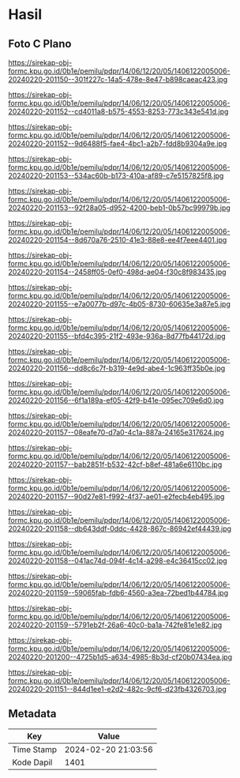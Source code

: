 # Hasil

## Foto C Plano

https://sirekap-obj-formc.kpu.go.id/0b1e/pemilu/pdpr/14/06/12/20/05/1406122005006-20240220-201150--301f227c-14a5-478e-8e47-b898caeac423.jpg

https://sirekap-obj-formc.kpu.go.id/0b1e/pemilu/pdpr/14/06/12/20/05/1406122005006-20240220-201152--cd4011a8-b575-4553-8253-773c343e541d.jpg

https://sirekap-obj-formc.kpu.go.id/0b1e/pemilu/pdpr/14/06/12/20/05/1406122005006-20240220-201152--9d6488f5-fae4-4bc1-a2b7-fdd8b9304a9e.jpg

https://sirekap-obj-formc.kpu.go.id/0b1e/pemilu/pdpr/14/06/12/20/05/1406122005006-20240220-201153--534ac60b-b173-410a-af89-c7e5157825f8.jpg

https://sirekap-obj-formc.kpu.go.id/0b1e/pemilu/pdpr/14/06/12/20/05/1406122005006-20240220-201153--92f28a05-d952-4200-beb1-0b57bc99979b.jpg

https://sirekap-obj-formc.kpu.go.id/0b1e/pemilu/pdpr/14/06/12/20/05/1406122005006-20240220-201154--8d670a76-2510-41e3-88e8-ee4f7eee4401.jpg

https://sirekap-obj-formc.kpu.go.id/0b1e/pemilu/pdpr/14/06/12/20/05/1406122005006-20240220-201154--2458ff05-0ef0-498d-ae04-f30c8f983435.jpg

https://sirekap-obj-formc.kpu.go.id/0b1e/pemilu/pdpr/14/06/12/20/05/1406122005006-20240220-201155--e7a0077b-d97c-4b05-8730-60635e3a87e5.jpg

https://sirekap-obj-formc.kpu.go.id/0b1e/pemilu/pdpr/14/06/12/20/05/1406122005006-20240220-201155--bfd4c395-21f2-493e-936a-8d77fb44172d.jpg

https://sirekap-obj-formc.kpu.go.id/0b1e/pemilu/pdpr/14/06/12/20/05/1406122005006-20240220-201156--dd8c6c7f-b319-4e9d-abe4-1c963ff35b0e.jpg

https://sirekap-obj-formc.kpu.go.id/0b1e/pemilu/pdpr/14/06/12/20/05/1406122005006-20240220-201156--6f1a189a-ef05-42f9-b41e-095ec709e6d0.jpg

https://sirekap-obj-formc.kpu.go.id/0b1e/pemilu/pdpr/14/06/12/20/05/1406122005006-20240220-201157--08eafe70-d7a0-4c1a-887a-24165e317624.jpg

https://sirekap-obj-formc.kpu.go.id/0b1e/pemilu/pdpr/14/06/12/20/05/1406122005006-20240220-201157--bab2851f-b532-42cf-b8ef-481a6e6110bc.jpg

https://sirekap-obj-formc.kpu.go.id/0b1e/pemilu/pdpr/14/06/12/20/05/1406122005006-20240220-201157--90d27e81-f992-4f37-ae01-e2fecb4eb495.jpg

https://sirekap-obj-formc.kpu.go.id/0b1e/pemilu/pdpr/14/06/12/20/05/1406122005006-20240220-201158--db643ddf-0ddc-4428-867c-86942ef44439.jpg

https://sirekap-obj-formc.kpu.go.id/0b1e/pemilu/pdpr/14/06/12/20/05/1406122005006-20240220-201158--041ac74d-094f-4c14-a298-e4c36415cc02.jpg

https://sirekap-obj-formc.kpu.go.id/0b1e/pemilu/pdpr/14/06/12/20/05/1406122005006-20240220-201159--59065fab-fdb6-4560-a3ea-72bed1b44784.jpg

https://sirekap-obj-formc.kpu.go.id/0b1e/pemilu/pdpr/14/06/12/20/05/1406122005006-20240220-201159--5791eb2f-26a6-40c0-ba1a-742fe81e1e82.jpg

https://sirekap-obj-formc.kpu.go.id/0b1e/pemilu/pdpr/14/06/12/20/05/1406122005006-20240220-201200--4725b1d5-a634-4985-8b3d-cf20b07434ea.jpg

https://sirekap-obj-formc.kpu.go.id/0b1e/pemilu/pdpr/14/06/12/20/05/1406122005006-20240220-201151--844d1ee1-e2d2-482c-9cf6-d23fb4326703.jpg


## Metadata

| Key        | Value               |
| ---------- | ------------------- |
| Time Stamp | 2024-02-20 21:03:56 |
| Kode Dapil | 1401                |



